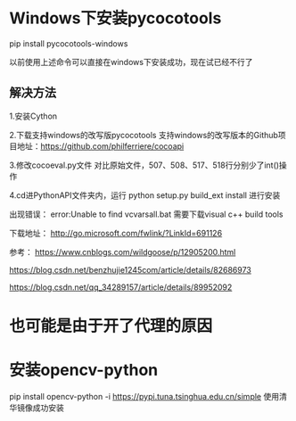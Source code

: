 # Windows下安装pycocotools
pip install pycocotools-windows
  
以前使用上述命令可以直接在windows下安装成功，现在试已经不行了
## 解决方法
1.安装Cython

2.下载支持windows的改写版pycocotools
支持windows的改写版本的Github项目地址：https://github.com/philferriere/cocoapi

3.修改cocoeval.py文件
  对比原始文件，507、508、517、518行分别少了int()操作
  
4.cd进PythonAPI文件夹内，运行
  python setup.py build_ext install
进行安装

出现错误：
  error:Unable to find vcvarsall.bat 
需要下载visual c++ build tools

下载地址：
  http://go.microsoft.com/fwlink/?LinkId=691126
  
参考：
  https://www.cnblogs.com/wildgoose/p/12905200.html
  
  https://blog.csdn.net/benzhujie1245com/article/details/82686973
  
  https://blog.csdn.net/qq_34289157/article/details/89952092
  
  # 也可能是由于开了代理的原因 #

# 安装opencv-python
  pip install opencv-python  -i https://pypi.tuna.tsinghua.edu.cn/simple
  使用清华镜像成功安装

